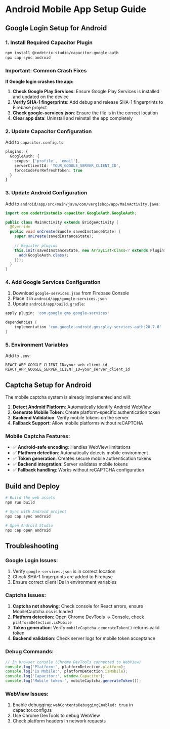 # Android Mobile App Setup Guide

## Google Login Setup for Android

### 1. Install Required Capacitor Plugin

```bash
npm install @codetrix-studio/capacitor-google-auth
npx cap sync android
```

### Important: Common Crash Fixes

**If Google login crashes the app:**

1. **Check Google Play Services**: Ensure Google Play Services is installed and updated on the device
2. **Verify SHA-1 fingerprints**: Add debug and release SHA-1 fingerprints to Firebase project
3. **Check google-services.json**: Ensure the file is in the correct location
4. **Clear app data**: Uninstall and reinstall the app completely

### 2. Update Capacitor Configuration

Add to `capacitor.config.ts`:

```typescript
plugins: {
  GoogleAuth: {
    scopes: ['profile', 'email'],
    serverClientId: 'YOUR_GOOGLE_SERVER_CLIENT_ID',
    forceCodeForRefreshToken: true
  }
}
```

### 3. Update Android Configuration

Add to `android/app/src/main/java/com/vergishop/app/MainActivity.java`:

```java
import com.codetrixstudio.capacitor.GoogleAuth.GoogleAuth;

public class MainActivity extends BridgeActivity {
  @Override
  public void onCreate(Bundle savedInstanceState) {
    super.onCreate(savedInstanceState);
    
    // Register plugins
    this.init(savedInstanceState, new ArrayList<Class<? extends Plugin>>() {{
      add(GoogleAuth.class);
    }});
  }
}
```

### 4. Add Google Services Configuration

1. Download `google-services.json` from Firebase Console
2. Place it in `android/app/google-services.json`
3. Update `android/app/build.gradle`:

```gradle
apply plugin: 'com.google.gms.google-services'

dependencies {
    implementation 'com.google.android.gms:play-services-auth:20.7.0'
}
```

### 5. Environment Variables

Add to `.env`:
```
REACT_APP_GOOGLE_CLIENT_ID=your_web_client_id
REACT_APP_GOOGLE_SERVER_CLIENT_ID=your_server_client_id
```

## Captcha Setup for Android

The mobile captcha system is already implemented and will:

1. **Detect Android Platform**: Automatically identify Android WebView
2. **Generate Mobile Token**: Create platform-specific authentication token
3. **Backend Validation**: Verify mobile tokens on the server
4. **Fallback Support**: Allow mobile platforms without reCAPTCHA

### Mobile Captcha Features:

- ✅ **Android-safe encoding**: Handles WebView limitations
- ✅ **Platform detection**: Automatically detects mobile environment  
- ✅ **Token generation**: Creates secure mobile authentication tokens
- ✅ **Backend integration**: Server validates mobile tokens
- ✅ **Fallback handling**: Works without reCAPTCHA configuration

## Build and Deploy

```bash
# Build the web assets
npm run build

# Sync with Android project
npx cap sync android

# Open Android Studio
npx cap open android
```

## Troubleshooting

### Google Login Issues:
1. Verify `google-services.json` is in correct location
2. Check SHA-1 fingerprints are added to Firebase
3. Ensure correct client IDs in environment variables

### Captcha Issues:
1. **Captcha not showing**: Check console for React errors, ensure MobileCaptcha.css is loaded
2. **Platform detection**: Open Chrome DevTools → Console, check `platformDetection.isMobile`
3. **Token generation**: Verify `mobileCaptcha.generateToken()` returns valid token
4. **Backend validation**: Check server logs for mobile token acceptance

### Debug Commands:
```javascript
// In browser console (Chrome DevTools connected to WebView)
console.log('Platform:', platformDetection.platform);
console.log('Is Mobile:', platformDetection.isMobile); 
console.log('Capacitor:', window.Capacitor);
console.log('Mobile token:', mobileCaptcha.generateToken());
```

### WebView Issues:
1. Enable debugging: `webContentsDebuggingEnabled: true` in capacitor.config.ts
2. Use Chrome DevTools to debug WebView
3. Check platform headers in network requests